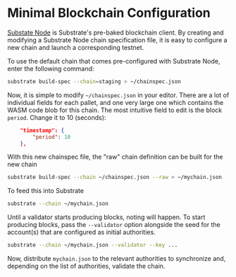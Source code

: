 # Minimal Blockchain Configuration

[Substate Node](https://github.com/paritytech/substrate/tree/master/bin/node) is Substrate's pre-baked
blockchain client. By creating and modifying a Substrate Node chain specification file, it is easy
to configure a new chain and launch a corresponding testnet.

To use the default chain that comes pre-configured with Substrate Node, enter the following command:

```bash
substrate build-spec --chain=staging > ~/chainspec.json
```

Now, it is simple to modify `~/chainspec.json` in your editor. There are a lot of individual fields
for each pallet, and one very large one which contains the WASM code blob for this chain. The most
intuitive field to edit is the block `period`. Change it to 10 (seconds):

```json
    "timestamp": {
        "period": 10
    },
```

With this new chainspec file, the "raw" chain definition can be built for the new chain

```bash
substrate build-spec --chain ~/chainspec.json --raw > ~/mychain.json
```

To feed this into Substrate

```bash
substrate --chain ~/mychain.json
```

Until a validator starts producing blocks, noting will happen. To start producing blocks, pass the
`--validator` option alongside the seed for the account(s) that are configured as initial
authorities.

```bash
substrate --chain ~/mychain.json --validator --key ...
```

Now, distribute `mychain.json` to the relevant authorities to synchronize and, depending on the list
of authorities, validate the chain.
